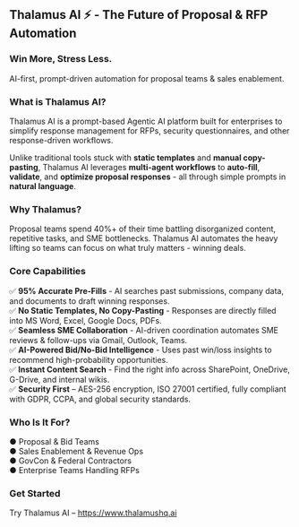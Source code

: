 ## Thalamus AI ⚡ - The Future of Proposal &amp; RFP Automation

### Win More, Stress Less.
AI-first, prompt-driven automation for proposal teams &amp; sales enablement.

### What is Thalamus AI?
Thalamus AI is a prompt-based Agentic AI platform built for enterprises to simplify response management for RFPs, security questionnaires, and other response-driven workflows.  

Unlike traditional tools stuck with **static templates** and **manual copy-pasting**, Thalamus AI leverages **multi-agent workflows** to **auto-fill**, **validate**, and **optimize proposal responses** - all through simple prompts in **natural language**.

### Why Thalamus?
Proposal teams spend 40%+ of their time battling disorganized content, repetitive tasks, and SME bottlenecks. Thalamus AI automates the heavy lifting so teams can focus on what truly matters - winning deals.

### Core Capabilities
✅ **95% Accurate Pre-Fills** - AI searches past submissions, company data, and documents to draft winning responses.  
✅ **No Static Templates, No Copy-Pasting** - Responses are directly filled into MS Word, Excel, Google Docs, PDFs.  
✅ **Seamless SME Collaboration** - AI-driven coordination automates SME reviews &amp; follow-ups via Gmail, Outlook, Teams.  
✅ **AI-Powered Bid/No-Bid Intelligence** - Uses past win/loss insights to recommend high-probability opportunities.  
✅ **Instant Content Search** - Find the right info across SharePoint, OneDrive, G-Drive, and internal wikis.  
✅ **Security First** – AES-256 encryption, ISO 27001 certified, fully compliant with GDPR, CCPA, and global security standards.  

### Who Is It For?
● Proposal &amp; Bid Teams  
● Sales Enablement &amp; Revenue Ops  
● GovCon &amp; Federal Contractors  
● Enterprise Teams Handling RFPs  

### Get Started
Try Thalamus AI – https://www.thalamushq.ai

